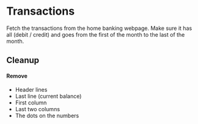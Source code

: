 # Transactions

Fetch the transactions from the home banking webpage.
Make sure it has all (debit / credit) and goes from the first of the month to the last of the month.

## Cleanup

#### Remove

- Header lines
- Last line (current balance)
- First column
- Last two columns
- The dots on the numbers
